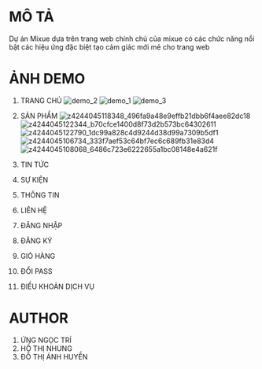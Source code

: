 # MÔ TẢ
Dự án Mixue dựa trên trang web chính chủ của mixue có các chức năng nổi bật các hiệu ứng đặc biệt tạo cảm giác mới mẻ cho trang web
# ẢNH DEMO
1. TRANG CHỦ
![demo_2](https://user-images.githubusercontent.com/97950144/230292953-70925e83-c1ee-4297-a38e-292f6323efc1.jpg)
![demo_1](https://user-images.githubusercontent.com/97950144/230292932-e86a61f7-aca2-46a7-bec3-df20ac84242e.jpg)
![demo_3](https://user-images.githubusercontent.com/97950144/230292967-59c4ab60-c6a1-48f1-8e12-80c1c093a58e.jpg)
2. SẢN PHẨM
![z4244045118348_496fa9a48e9effb21dbb6f4aee82dc18](https://user-images.githubusercontent.com/97950144/230448807-215e2e7e-79cf-45f5-98a8-3e6aa29ddf7e.jpg)
![z4244045122344_b70cfce1400d8f73d2b573bc64302611](https://user-images.githubusercontent.com/97950144/230448841-7dbbf4d0-9d2f-479c-ad71-f17492dfee09.jpg)
![z4244045122790_1dc99a828c4d9244d38d99a7309b5df1](https://user-images.githubusercontent.com/97950144/230448843-5c6ed707-f3a5-46d4-95cc-878b20d36613.jpg)
![z4244045106734_333f7aef53c64bf7ec6c689fb31e83d4](https://user-images.githubusercontent.com/97950144/230448850-33bc894b-6389-4c6a-abfe-9f33ddad4d6d.jpg)
![z4244045108068_6486c723e6222655a1bc08148e4a621f](https://user-images.githubusercontent.com/97950144/230448856-b6dbe350-f0c3-409b-9e82-1c7d7ce73efe.jpg)
3. TIN TỨC
4. SỰ KIỆN
5. THÔNG TIN
6. LIÊN HỆ
7. ĐĂNG NHẬP
8. ĐĂNG KÝ

9. GIỎ HÀNG
10. ĐỔI PASS
11. ĐIỀU KHOẢN DỊCH VỤ
# AUTHOR
1. ỨNG NGỌC TRÍ
2. HỒ THỊ NHUNG
3. ĐỖ THỊ ÁNH HUYỀN